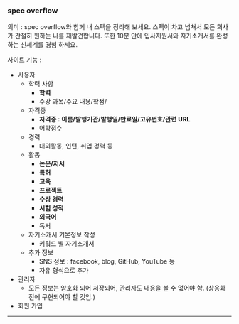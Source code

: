 ### spec overflow

의미 : spec overflow와 함께 내 스펙을 정리해 보세요. 스펙이 차고 넘쳐서 모든 회사가 간절히 원하는 나를 재발견합니다.  또한 10분 안에 입사지원서와 자기소개서를 완성하는 신세계를 경험 하세요. 

사이트 기능 : 

- 사용자
  - 학력 사항
    - **학력**
    - 수강 과목/주요 내용/학점/
  - 자격증
    - **자격증 : 이름/발행기관/발행일/만료일/고유번호/관련 URL**
    - 어학점수
  - 경력
    - 대외활동, 인턴, 취업 경력 등 
  - 활동
    - **논문/저서**
    - **특허**
    - **교육**
    - **프로젝트**
    - **수상 경력**
    - **시험 성적**
    - **외국어**
    - 독서
  - 자기소개서 기본정보 작성
    - 키워드 별 자기소개서
  - 추가 정보
    - SNS 정보 : facebook, blog, GitHub, YouTube 등
    - 자유 형식으로 추가
- 관리자
  - 모든 정보는 암호화 되어 저장되어, 관리자도 내용을 볼 수 없어야 함. (상용화 전에 구현되어야 할 것임.)
- 회원 가입

----------------------------





